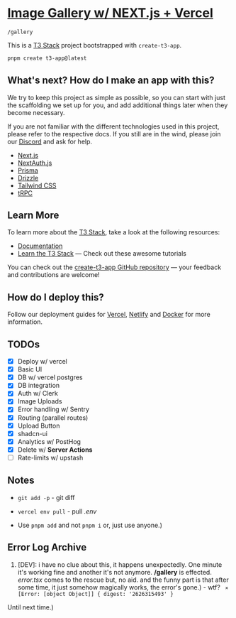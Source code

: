 # [Image Gallery w/ NEXT.js + Vercel](https://github.com/skywalkerSam/next-gallery/)

`/gallery`

This is a [T3 Stack](https://create.t3.gg/) project bootstrapped with `create-t3-app`.

```bash
pnpm create t3-app@latest
```

## What's next? How do I make an app with this?

We try to keep this project as simple as possible, so you can start with just the scaffolding we set up for you, and add additional things later when they become necessary.

If you are not familiar with the different technologies used in this project, please refer to the respective docs. If you still are in the wind, please join our [Discord](https://t3.gg/discord) and ask for help.

- [Next.js](https://nextjs.org)
- [NextAuth.js](https://next-auth.js.org)
- [Prisma](https://prisma.io)
- [Drizzle](https://orm.drizzle.team)
- [Tailwind CSS](https://tailwindcss.com)
- [tRPC](https://trpc.io)

## Learn More

To learn more about the [T3 Stack](https://create.t3.gg/), take a look at the following resources:

- [Documentation](https://create.t3.gg/)
- [Learn the T3 Stack](https://create.t3.gg/en/faq#what-learning-resources-are-currently-available) — Check out these awesome tutorials

You can check out the [create-t3-app GitHub repository](https://github.com/t3-oss/create-t3-app) — your feedback and contributions are welcome!

## How do I deploy this?

Follow our deployment guides for [Vercel](https://create.t3.gg/en/deployment/vercel), [Netlify](https://create.t3.gg/en/deployment/netlify) and [Docker](https://create.t3.gg/en/deployment/docker) for more information.

## TODOs

- [x] Deploy w/ vercel
- [x] Basic UI
- [x] DB w/ vercel postgres
- [x] DB integration
- [x] Auth w/ Clerk
- [x] Image Uploads
- [x] Error handling w/ Sentry
- [x] Routing (parallel routes)
- [X] Upload Button
- [X] shadcn-ui
- [X] Analytics w/ PostHog
- [X] Delete w/ **Server Actions**
- [ ] Rate-limits w/ upstash

## Notes

- `git add -p` - git diff

- `vercel env pull` - pull _.env_

- Use `pnpm add` and not `pnpm i` or, just use anyone.)

## Error Log Archive

1. [DEV]: i have no clue about this, it happens unexpectedly. One minute it's working fine and another it's not anymore. **/gallery** is effected. *error.tsx* comes to the rescue but, no aid. and the funny part is that after some time, it just somehow magically works, the error's gone.) - wtf?
    ` ⨯ [Error: [object Object]] { digest: '2626315493' }`

Until next time.)
